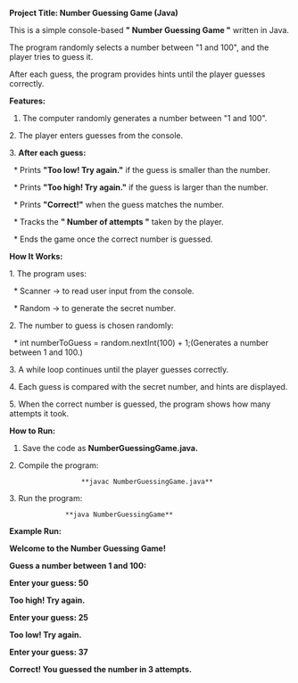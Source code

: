 **Project Title: Number Guessing Game (Java)**



This is a simple console-based **" Number Guessing Game "** written in Java.  

The program randomly selects a number between "1 and 100", and the player tries to guess it.  

After each guess, the program provides hints until the player guesses correctly.



**Features:**



1. The computer randomly generates a number between "1 and 100".

2\. The player enters guesses from the console.

3\. **After each guess:**

&nbsp; \* Prints **"Too low! Try again."** if the guess is smaller than the number.

&nbsp; \* Prints **"Too high! Try again."** if the guess is larger than the number.

&nbsp; \* Prints **"Correct!"** when the guess matches the number.

&nbsp; \* Tracks the **" Number of attempts "** taken by the player.

&nbsp; \* Ends the game once the correct number is guessed.



**How It Works:**



1\. The program uses:

&nbsp;  \* Scanner → to read user input from the console.

&nbsp;  \* Random → to generate the secret number.

2\. The number to guess is chosen randomly:

&nbsp;  \* int numberToGuess = random.nextInt(100) + 1;(Generates a number between 1 and 100.)

3\. A while loop continues until the player guesses correctly.

4\. Each guess is compared with the secret number, and hints are displayed.

5\. When the correct number is guessed, the program shows how many attempts it took.





**How to Run:**



1. Save the code as **NumberGuessingGame.java.**

2\. Compile the program:

                      **javac NumberGuessingGame.java**

3\. Run the program:

                  **java NumberGuessingGame**



**Example Run:**



**Welcome to the Number Guessing Game!**



**Guess a number between 1 and 100:**



**Enter your guess: 50**

**Too high! Try again.**

**Enter your guess: 25**

**Too low! Try again.**

**Enter your guess: 37**

**Correct! You guessed the number in 3 attempts.**



